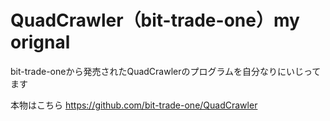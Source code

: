 # QuadCrawler（bit-trade-one）my orignal
bit-trade-oneから発売されたQuadCrawlerのプログラムを自分なりにいじってます

本物はこちら
https://github.com/bit-trade-one/QuadCrawler

